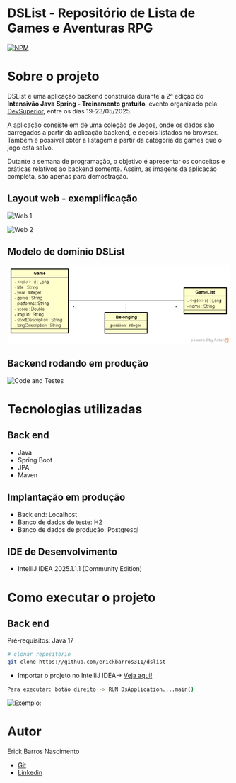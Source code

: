 # DSList - Repositório de Lista de Games e Aventuras RPG 
[![NPM](https://img.shields.io/npm/l/react)](https://github.com/erickbarros311/dslist/blob/main/LICENSE) 

# Sobre o projeto

DSList é uma aplicação backend construída durante a 2ª edição do **Intensivão Java Spring - Treinamento gratuito**, evento organizado pela [DevSuperior](https://devsuperior.com "Site da DevSuperior"), entre os dias 19-23/05/2025.

A aplicação consiste em de uma coleção de Jogos, onde os dados são carregados a partir da aplicação backend, e depois listados no browser. Também é possível obter a listagem a partir da categoria de games que o jogo está salvo.

Dutante a semana de programação, o objetivo é apresentar os conceitos e práticas relativos ao backend somente. Assim, as imagens da aplicação completa, são apenas para demostração. 

## Layout web - exemplificação

![Web 1](https://github.com/erickbarros311/assets/blob/main/1.png)

![Web 2](https://github.com/erickbarros311/assets/blob/main/2.png)


## Modelo de domínio DSList

![Modelo de domínio DSList](https://raw.githubusercontent.com/devsuperior/java-spring-dslist/main/resources/dslist-model.png)


## Backend rodando em produção

![Code and Testes](https://github.com/erickbarros311/assets/blob/main/5.png)


# Tecnologias utilizadas
## Back end
- Java
- Spring Boot
- JPA 
- Maven

## Implantação em produção
- Back end: Localhost
- Banco de dados de teste: H2
- Banco de dados de produção: Postgresql

## IDE de Desenvolvimento
- IntelliJ IDEA 2025.1.1.1 (Community Edition)

# Como executar o projeto

## Back end
Pré-requisitos: Java 17

```bash
# clonar repositório
git clone https://github.com/erickbarros311/dslist
```
- Importar o projeto no IntelliJ IDEA-> [Veja aqui!](https://pt.stackoverflow.com/questions/342296/como-importar-e-configurar-um-projeto-maven-com-servidor-tomcat-no-intellij)

```bash
Para executar: botão direito -> RUN DsApplication....main()
```
![Exemplo:](https://github.com/erickbarros311/assets/blob/main/3.png)

# Autor

Erick Barros Nascimento
- [Git](https://github.com/erickbarros311)
- [Linkedin](https://www.linkedin.com/in/erick-barros-nascimento-845a6060/)
